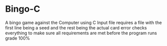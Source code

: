 # Bingo-C
A bingo game against the Computer using C
Input file requires a file with the first line being a seed and the rest being the actual card
error checks everything to make sure all requirements are met before the program runs
grade 100%
